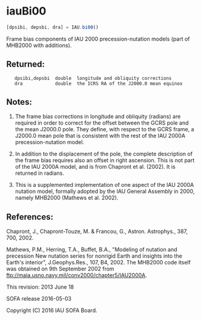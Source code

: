 # iauBi00

```js
[dpsibi, depsbi, dra] = IAU.bi00()
```

Frame bias components of IAU 2000 precession-nutation models (part
of MHB2000 with additions).

## Returned:
```
   dpsibi,depsbi  double  longitude and obliquity corrections
   dra            double  the ICRS RA of the J2000.0 mean equinox
```

## Notes:

1) The frame bias corrections in longitude and obliquity (radians)
   are required in order to correct for the offset between the GCRS
   pole and the mean J2000.0 pole.  They define, with respect to the
   GCRS frame, a J2000.0 mean pole that is consistent with the rest
   of the IAU 2000A precession-nutation model.

2) In addition to the displacement of the pole, the complete
   description of the frame bias requires also an offset in right
   ascension.  This is not part of the IAU 2000A model, and is from
   Chapront et al. (2002).  It is returned in radians.

3) This is a supplemented implementation of one aspect of the IAU
   2000A nutation model, formally adopted by the IAU General
   Assembly in 2000, namely MHB2000 (Mathews et al. 2002).

## References:

   Chapront, J., Chapront-Touze, M. & Francou, G., Astron.
   Astrophys., 387, 700, 2002.

   Mathews, P.M., Herring, T.A., Buffet, B.A., "Modeling of nutation
   and precession   New nutation series for nonrigid Earth and
   insights into the Earth's interior", J.Geophys.Res., 107, B4,
   2002.  The MHB2000 code itself was obtained on 9th September 2002
   from ftp://maia.usno.navy.mil/conv2000/chapter5/IAU2000A.

This revision:  2013 June 18

SOFA release 2016-05-03

Copyright (C) 2016 IAU SOFA Board.